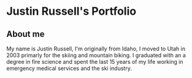 <h1>Justin Russell's Portfolio</h2>


<h2>About me</h2>

<p> My name is Justin Russell, I'm originally from Idaho, I moved to Utah in 2003 primarly for the skiing and mountain biking. I graduated with an a degree in fire science and spent the last 15 years of my life working in emergency medical services and the ski industry. 
